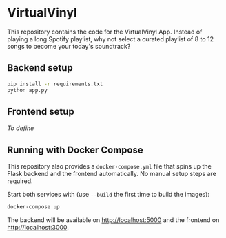 # VirtualVinyl

This repository contains the code for the VirtualVinyl App. Instead of playing a long Spotify playlist, why not select a curated playlist of 8 to 12 songs to become your today's soundtrack?


## Backend setup

```bash
pip install -r requirements.txt
python app.py
```

## Frontend setup

_To define_

## Running with Docker Compose

This repository also provides a `docker-compose.yml` file that spins up the
Flask backend and the frontend automatically. No manual
setup steps are required.

Start both services with (use `--build` the first time to build the images):

```bash
docker-compose up
```

The backend will be available on <http://localhost:5000> and the frontend on
<http://localhost:3000>.
